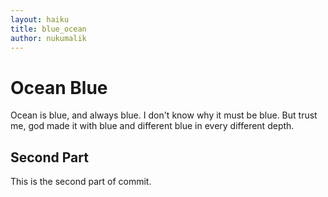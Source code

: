 ```yaml
---
layout: haiku
title: blue_ocean
author: nukumalik
---
```


# Ocean Blue

Ocean is blue, and always blue. I don't know why it must be blue. But trust me, god made it with blue and different blue in every different depth.

## Second Part

This is the second part of commit.
